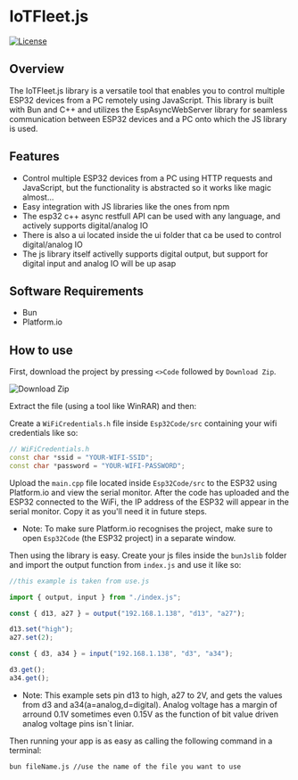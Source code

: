 # IoTFleet.js

[![License](https://img.shields.io/badge/license-MIT-blue.svg)](LICENSE)

## Overview
The IoTFleet.js library is a versatile tool that enables you to control multiple ESP32 devices from a PC remotely using JavaScript. This library is built with Bun and C++ and utilizes the EspAsyncWebServer library for seamless communication between ESP32 devices and a PC onto which the JS library is used.

## Features
- Control multiple ESP32 devices from a PC using HTTP requests and JavaScript, but the functionality is abstracted so it works like magic almost...
- Easy integration with JS libraries like the ones from npm
- The esp32 c++ async restfull API can be used with any language, and actively supports digital/analog IO
- There is also a ui located inside the ui folder that ca be used to control digital/analog IO
- The js library itself activelly supports digital output, but support for digital input and analog IO will be up asap

## Software Requirements
* Bun
* Platform.io

## How to use
First, download the project by pressing `<>Code` followed by `Download Zip`.

![Download Zip](https://github.com/Lemon2311/IoTFleet.js/assets/63803133/b0d0e1da-d7d6-4f7c-a26b-e707ec1ee5ee)

Extract the file (using a tool like WinRAR) and then:

Create a `WiFiCredentials.h` file inside `Esp32Code/src` containing your wifi credentials like so:

```cpp
// WiFiCredentials.h
const char *ssid = "YOUR-WIFI-SSID";
const char *password = "YOUR-WIFI-PASSWORD";
```

Upload the `main.cpp` file located inside `Esp32Code/src` to the ESP32 using Platform.io and view the serial monitor. After the code has uploaded and the ESP32 connected to the WiFi, the IP address of the ESP32 will appear in the serial monitor. Copy it as you'll need it in future steps.

* Note: To make sure Platform.io recognises the project, make sure to open `Esp32Code` (the ESP32 project) in a separate window.

Then using the library is easy. Create your js files inside the `bunJslib` folder and import the output function from `index.js` and use it like so:

```js
//this example is taken from use.js

import { output, input } from "./index.js";

const { d13, a27 } = output("192.168.1.138", "d13", "a27");

d13.set("high");
a27.set(2);

const { d3, a34 } = input("192.168.1.138", "d3", "a34");

d3.get();
a34.get();

```

* Note: This example sets pin d13 to high, a27 to 2V, and gets the values from d3 and a34(a=analog,d=digital). Analog voltage has a margin of arround 0.1V sometimes even 0.15V as the function of bit value driven analog voltage pins isn`t liniar.

Then running your app is as easy as calling the following command in a terminal:

```
bun fileName.js //use the name of the file you want to use
```
